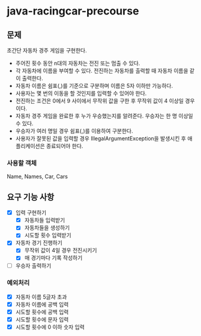 # java-racingcar-precourse
## 문제
초간단 자동차 경주 게임을 구현한다.

- 주어진 횟수 동안 n대의 자동차는 전진 또는 멈출 수 있다.
- 각 자동차에 이름을 부여할 수 있다. 전진하는 자동차를 출력할 때 자동차 이름을 같이 출력한다.
- 자동차 이름은 쉼표(,)를 기준으로 구분하며 이름은 5자 이하만 가능하다.
- 사용자는 몇 번의 이동을 할 것인지를 입력할 수 있어야 한다.
- 전진하는 조건은 0에서 9 사이에서 무작위 값을 구한 후 무작위 값이 4 이상일 경우이다.
- 자동차 경주 게임을 완료한 후 누가 우승했는지를 알려준다. 우승자는 한 명 이상일 수 있다.
- 우승자가 여러 명일 경우 쉼표(,)를 이용하여 구분한다.
- 사용자가 잘못된 값을 입력할 경우 IllegalArgumentException을 발생시킨 후 애플리케이션은 종료되어야 한다.

### 사용할 객체
Name, Names, Car, Cars
## 요구 기능 사항
- [x] 입력 구현하기
  - [x] 자동차들 입력받기
  - [x] 자동차들을 생성하기
  - [x] 시도할 횟수 입력받기
- [x] 자동차 경기 진행하기
  - [x] 무작위 값이 4일 경우 전진시키기
  - [x] 매 경기마다 기록 작성하기
- [ ] 우승자 출력하기 

### 예외처리
- [x] 자동차 이름 5글자 초과
- [x] 자동차 이름에 공백 입력
- [x] 시도할 횟수에 공백 입력
- [x] 시도할 횟수에 문자 입력
- [x] 시도할 횟수에 0 이하 숫자 입력